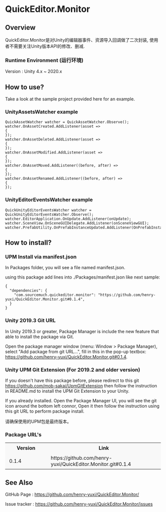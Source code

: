 # QuickEditor.Monitor

## Overview

QuickEditor.Monitor是对Unity的编辑器事件、资源导入回调做了二次封装, 使用者不需要关注Unity版本API的修改、删减. 

### Runtime Environment (运行环境)

Version : Unity 4.x ~ 2020.x

## How to use?

Take a look at the sample project provided here for an example.

### UnityAssetsWatcher example
```
QuickAssetWatcher watcher = QuickAssetWatcher.Observe();
watcher.OnAssetCreated.AddListener(asset =>
{
});
watcher.OnAssetDeleted.AddListener(asset =>
{
});
watcher.OnAssetModified.AddListener(asset =>
{
});
watcher.OnAssetMoved.AddListener((before, after) =>
{
});
watcher.OnAssetRenamed.AddListener((before, after) =>
{
});
```

### UnityEditorEventsWatcher example
```
QuickUnityEditorEventsWatcher watcher = QuickUnityEditorEventsWatcher.Observe();
watcher.EditorApplication.OnUpdate.AddListener(onUpdate);
watcher.SceneView.OnSceneGUIDelegate.AddListener(onSceneViewGUI);
watcher.PrefabUtility.OnPrefabInstanceUpdated.AddListener(OnPrefabInstanceUpdated);
```
            
## How to install?

### UPM Install via manifest.json

In Packages folder, you will see a file named manifest.json. 

using this package add lines into ./Packages/manifest.json like next sample:
```
{
  "dependencies": {
    "com.sourcemuch.quickeditor.monitor": "https://github.com/henry-yuxi/QuickEditor.Monitor.git#0.1.4",
  }
}
```

### Unity 2019.3 Git URL

In Unity 2019.3 or greater, Package Manager is include the new feature that able to install the package via Git.

Open the package manager window (menu: Window > Package Manager), select "Add package from git URL...", fill in this in the pop-up textbox: 
https://github.com/henry-yuxi/QuickEditor.Monitor.git#0.1.4.


### Unity UPM Git Extension (For 2019.2 and older version)

If you doesn't have this package before, please redirect to this git https://github.com/mob-sakai/UpmGitExtension then follow the instruction in README.md to install the UPM Git Extension to your Unity.

If you already installed. Open the Package Manager UI, you will see the git icon around the bottom left connor, Open it then follow the instruction using this git URL to perform package install.

请确保使用的UPM包是最终版本。
      
### Package URL's
<table>
  <tbody>
    <tr style="text-align: center; font-weight:bold">
      <td width="200" style="border-width: 1px; background: rgb(248, 248, 248); padding: 6px 13px; ">
        <b>Version</b>
      </td>
      <td width="500" style="border-top-width: 1px; border-right-width: 1px; border-bottom-width: 1px; border-left: none; background: rgb(248, 248, 248); padding: 6px 13px;">
        <b>Link</b>
      </td>
    </tr>
    <tr class="firstRow">
      <td width="200" style="border-width: 1px; background: rgb(248, 248, 248); padding: 6px 13px;">
        0.1.4
      </td>
      <td width="500" style="border-top-width: 1px; border-right-width: 1px; border-bottom-width: 1px; border-left: none; background: rgb(248, 248, 248); padding: 6px 13px;">
        https://github.com/henry-yuxi/QuickEditor.Monitor.git#0.1.4
      </td>
    </tr>      
  </tbody>
</table>      

## See Also

GitHub Page : https://github.com/henry-yuxi/QuickEditor.Monitor/

Issue tracker : https://github.com/henry-yuxi/QuickEditor.Monitor/issues
